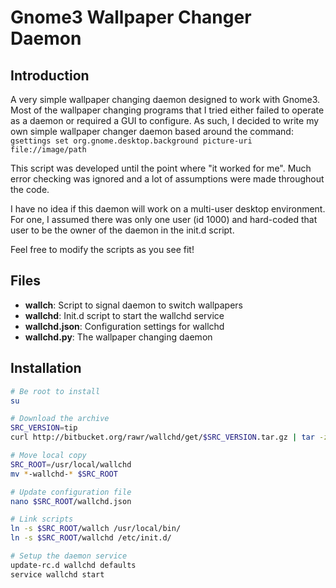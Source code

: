 # Gnome3 Wallpaper Changer Daemon #

## Introduction ##

A very simple wallpaper changing daemon designed to work with Gnome3. Most of
the wallpaper changing programs that I tried either failed to operate as a
daemon or required a GUI to configure. As such, I decided to write my own simple
wallpaper changer daemon based around the command:
```gsettings set org.gnome.desktop.background picture-uri file://image/path```

This script was developed until the point where "it worked for me". Much error
checking was ignored and a lot of assumptions were made throughout the code.

I have no idea if this daemon will work on a multi-user desktop environment. For
one, I assumed there was only one user (id 1000) and hard-coded that user to be
the owner of the daemon in the init.d script.

Feel free to modify the scripts as you see fit!


## Files ##

* **wallch**: Script to signal daemon to switch wallpapers
* **wallchd**: Init.d script to start the wallchd service
* **wallchd.json**: Configuration settings for wallchd
* **wallchd.py**: The wallpaper changing daemon


## Installation ##

```bash
# Be root to install
su

# Download the archive
SRC_VERSION=tip
curl http://bitbucket.org/rawr/wallchd/get/$SRC_VERSION.tar.gz | tar -zxv

# Move local copy
SRC_ROOT=/usr/local/wallchd
mv *-wallchd-* $SRC_ROOT

# Update configuration file
nano $SRC_ROOT/wallchd.json

# Link scripts
ln -s $SRC_ROOT/wallch /usr/local/bin/
ln -s $SRC_ROOT/wallchd /etc/init.d/

# Setup the daemon service
update-rc.d wallchd defaults
service wallchd start
```